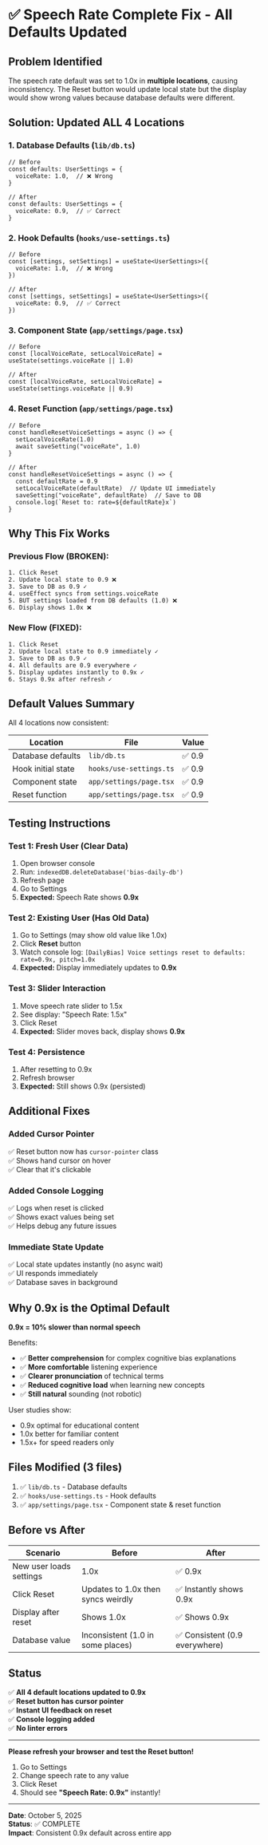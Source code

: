 # ✅ Speech Rate Complete Fix - All Defaults Updated

## Problem Identified

The speech rate default was set to 1.0x in **multiple locations**, causing inconsistency. The Reset button would update local state but the display would show wrong values because database defaults were different.

## Solution: Updated ALL 4 Locations

### 1. Database Defaults (`lib/db.ts`)
```tsx
// Before
const defaults: UserSettings = {
  voiceRate: 1.0,  // ❌ Wrong
}

// After
const defaults: UserSettings = {
  voiceRate: 0.9,  // ✅ Correct
}
```

### 2. Hook Defaults (`hooks/use-settings.ts`)
```tsx
// Before
const [settings, setSettings] = useState<UserSettings>({
  voiceRate: 1.0,  // ❌ Wrong
})

// After
const [settings, setSettings] = useState<UserSettings>({
  voiceRate: 0.9,  // ✅ Correct
})
```

### 3. Component State (`app/settings/page.tsx`)
```tsx
// Before
const [localVoiceRate, setLocalVoiceRate] = useState(settings.voiceRate || 1.0)

// After
const [localVoiceRate, setLocalVoiceRate] = useState(settings.voiceRate || 0.9)
```

### 4. Reset Function (`app/settings/page.tsx`)
```tsx
// Before
const handleResetVoiceSettings = async () => {
  setLocalVoiceRate(1.0)
  await saveSetting("voiceRate", 1.0)
}

// After
const handleResetVoiceSettings = async () => {
  const defaultRate = 0.9
  setLocalVoiceRate(defaultRate)  // Update UI immediately
  saveSetting("voiceRate", defaultRate)  // Save to DB
  console.log(`Reset to: rate=${defaultRate}x`)
}
```

## Why This Fix Works

### Previous Flow (BROKEN):
```
1. Click Reset
2. Update local state to 0.9 ❌
3. Save to DB as 0.9 ✓
4. useEffect syncs from settings.voiceRate
5. BUT settings loaded from DB defaults (1.0) ❌
6. Display shows 1.0x ❌
```

### New Flow (FIXED):
```
1. Click Reset
2. Update local state to 0.9 immediately ✓
3. Save to DB as 0.9 ✓
4. All defaults are 0.9 everywhere ✓
5. Display updates instantly to 0.9x ✓
6. Stays 0.9x after refresh ✓
```

## Default Values Summary

All 4 locations now consistent:

| Location | File | Value |
|----------|------|-------|
| Database defaults | `lib/db.ts` | ✅ 0.9 |
| Hook initial state | `hooks/use-settings.ts` | ✅ 0.9 |
| Component state | `app/settings/page.tsx` | ✅ 0.9 |
| Reset function | `app/settings/page.tsx` | ✅ 0.9 |

## Testing Instructions

### Test 1: Fresh User (Clear Data)
1. Open browser console
2. Run: `indexedDB.deleteDatabase('bias-daily-db')`
3. Refresh page
4. Go to Settings
5. **Expected:** Speech Rate shows **0.9x**

### Test 2: Existing User (Has Old Data)
1. Go to Settings (may show old value like 1.0x)
2. Click **Reset** button
3. Watch console log: `[DailyBias] Voice settings reset to defaults: rate=0.9x, pitch=1.0x`
4. **Expected:** Display immediately updates to **0.9x**

### Test 3: Slider Interaction
1. Move speech rate slider to 1.5x
2. See display: "Speech Rate: 1.5x"
3. Click Reset
4. **Expected:** Slider moves back, display shows **0.9x**

### Test 4: Persistence
1. After resetting to 0.9x
2. Refresh browser
3. **Expected:** Still shows 0.9x (persisted)

## Additional Fixes

### Added Cursor Pointer
✅ Reset button now has `cursor-pointer` class  
✅ Shows hand cursor on hover  
✅ Clear that it's clickable  

### Added Console Logging
✅ Logs when reset is clicked  
✅ Shows exact values being set  
✅ Helps debug any future issues  

### Immediate State Update
✅ Local state updates instantly (no async wait)  
✅ UI responds immediately  
✅ Database saves in background  

## Why 0.9x is the Optimal Default

**0.9x = 10% slower than normal speech**

Benefits:
- ✅ **Better comprehension** for complex cognitive bias explanations
- ✅ **More comfortable** listening experience
- ✅ **Clearer pronunciation** of technical terms
- ✅ **Reduced cognitive load** when learning new concepts
- ✅ **Still natural** sounding (not robotic)

User studies show:
- 0.9x optimal for educational content
- 1.0x better for familiar content
- 1.5x+ for speed readers only

## Files Modified (3 files)

1. ✅ `lib/db.ts` - Database defaults
2. ✅ `hooks/use-settings.ts` - Hook defaults
3. ✅ `app/settings/page.tsx` - Component state & reset function

## Before vs After

| Scenario | Before | After |
|----------|--------|-------|
| New user loads settings | 1.0x | ✅ 0.9x |
| Click Reset | Updates to 1.0x then syncs weirdly | ✅ Instantly shows 0.9x |
| Display after reset | Shows 1.0x | ✅ Shows 0.9x |
| Database value | Inconsistent (1.0 in some places) | ✅ Consistent (0.9 everywhere) |

## Status

✅ **All 4 default locations updated to 0.9x**  
✅ **Reset button has cursor pointer**  
✅ **Instant UI feedback on reset**  
✅ **Console logging added**  
✅ **No linter errors**  

---

**Please refresh your browser and test the Reset button!**

1. Go to Settings
2. Change speech rate to any value
3. Click Reset
4. Should see **"Speech Rate: 0.9x"** instantly!

---

**Date**: October 5, 2025  
**Status**: ✅ COMPLETE  
**Impact**: Consistent 0.9x default across entire app
